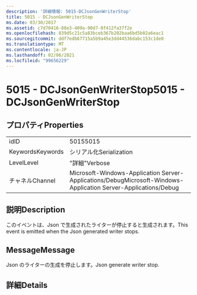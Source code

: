 ```yaml
---
description: '詳細情報: 5015-DCJsonGenWriterStop'
title: 5015 - DCJsonGenWriterStop
ms.date: 03/30/2017
ms.assetid: c7d70416-88e3-409a-90d7-0f412fa37f2e
ms.openlocfilehash: 839d5c21c5a83bceb367b202baa6bd5b02a6eac1
ms.sourcegitcommit: ddf7edb67715a5b9a45e3dd44536dabc153c1de0
ms.translationtype: MT
ms.contentlocale: ja-JP
ms.lasthandoff: 02/06/2021
ms.locfileid: "99656229"
---
```

# <a name="5015---dcjsongenwriterstop"></a><span data-ttu-id="f3f39-103">5015 - DCJsonGenWriterStop</span><span class="sxs-lookup"><span data-stu-id="f3f39-103">5015 - DCJsonGenWriterStop</span></span>

## <a name="properties"></a><span data-ttu-id="f3f39-104">プロパティ</span><span class="sxs-lookup"><span data-stu-id="f3f39-104">Properties</span></span>  
  
|||  
|-|-|  
|<span data-ttu-id="f3f39-105">id</span><span class="sxs-lookup"><span data-stu-id="f3f39-105">ID</span></span>|<span data-ttu-id="f3f39-106">5015</span><span class="sxs-lookup"><span data-stu-id="f3f39-106">5015</span></span>|  
|<span data-ttu-id="f3f39-107">Keywords</span><span class="sxs-lookup"><span data-stu-id="f3f39-107">Keywords</span></span>|<span data-ttu-id="f3f39-108">シリアル化</span><span class="sxs-lookup"><span data-stu-id="f3f39-108">Serialization</span></span>|  
|<span data-ttu-id="f3f39-109">Level</span><span class="sxs-lookup"><span data-stu-id="f3f39-109">Level</span></span>|<span data-ttu-id="f3f39-110">"詳細"</span><span class="sxs-lookup"><span data-stu-id="f3f39-110">Verbose</span></span>|  
|<span data-ttu-id="f3f39-111">チャネル</span><span class="sxs-lookup"><span data-stu-id="f3f39-111">Channel</span></span>|<span data-ttu-id="f3f39-112">Microsoft-Windows-Application Server-Applications/Debug</span><span class="sxs-lookup"><span data-stu-id="f3f39-112">Microsoft-Windows-Application Server-Applications/Debug</span></span>|  
  
## <a name="description"></a><span data-ttu-id="f3f39-113">説明</span><span class="sxs-lookup"><span data-stu-id="f3f39-113">Description</span></span>  

 <span data-ttu-id="f3f39-114">このイベントは、Json で生成されたライターが停止すると生成されます。</span><span class="sxs-lookup"><span data-stu-id="f3f39-114">This event is emitted when the Json generated writer stops.</span></span>  
  
## <a name="message"></a><span data-ttu-id="f3f39-115">Message</span><span class="sxs-lookup"><span data-stu-id="f3f39-115">Message</span></span>  

 <span data-ttu-id="f3f39-116">Json のライターの生成を停止します。</span><span class="sxs-lookup"><span data-stu-id="f3f39-116">Json generate writer stop.</span></span>  
  
## <a name="details"></a><span data-ttu-id="f3f39-117">詳細</span><span class="sxs-lookup"><span data-stu-id="f3f39-117">Details</span></span>
